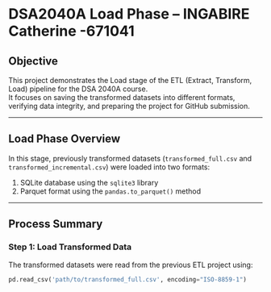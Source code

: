 # DSA2040A Load Phase –  INGABIRE Catherine -671041

## Objective
This project demonstrates the Load stage of the ETL (Extract, Transform, Load) pipeline for the DSA 2040A course.  
It focuses on saving the transformed datasets into different formats, verifying data integrity, and preparing the project for GitHub submission.

---

## Load Phase Overview
In this stage, previously transformed datasets (`transformed_full.csv` and `transformed_incremental.csv`) were loaded into two formats:

1. SQLite database using the `sqlite3` library  
2. Parquet format using the `pandas.to_parquet()` method

---

## Process Summary

### Step 1: Load Transformed Data
The transformed datasets were read from the previous ETL project using:
```python
pd.read_csv('path/to/transformed_full.csv', encoding="ISO-8859-1")
